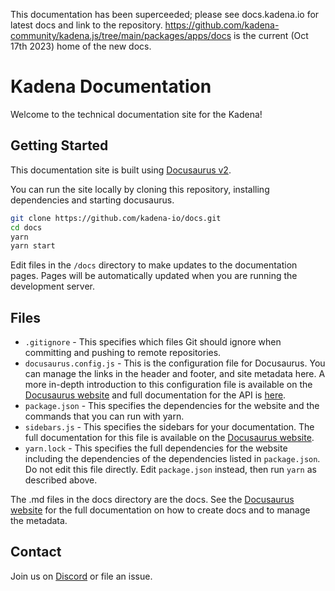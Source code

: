 This documentation has been superceeded; please see docs.kadena.io for latest docs and link to the repository.
https://github.com/kadena-community/kadena.js/tree/main/packages/apps/docs is the current (Oct 17th 2023) home of the new docs.

# Kadena Documentation

Welcome to the technical documentation site for the Kadena!

## Getting Started

This documentation site is built using [Docusaurus v2](https://github.com/facebook/docusaurus).

You can run the site locally by cloning this repository, installing dependencies and starting docusaurus.

```sh
git clone https://github.com/kadena-io/docs.git
cd docs
yarn
yarn start
```

Edit files in the `/docs` directory to make updates to the documentation pages. Pages will be automatically updated when you are running the development server.

## Files

- `.gitignore` - This specifies which files Git should ignore when committing and pushing to remote repositories.
- `docusaurus.config.js` - This is the configuration file for Docusaurus. You can manage the links in the header and footer, and site metadata here. A more in-depth introduction to this configuration file is available on the [Docusaurus website](https://docusaurus.io/docs/configuration) and full documentation for the API is [here](https://docusaurus.io/docs/docusaurus.config.js).
- `package.json` - This specifies the dependencies for the website and the commands that you can run with yarn.
- `sidebars.js` - This specifies the sidebars for your documentation. The full documentation for this file is available on the [Docusaurus website](https://docusaurus.io/docs/sidebar).
- `yarn.lock` - This specifies the full dependencies for the website including the dependencies of the dependencies listed in `package.json`. Do not edit this file directly. Edit `package.json` instead, then run `yarn` as described above.

The .md files in the docs directory are the docs. See the [Docusaurus website](https://docusaurus.io/docs/docs-introduction) for the full documentation on how to create docs and to manage the metadata.

## Contact

Join us on [Discord](https://discord.com/invite/bsUcWmX) or file an issue.

